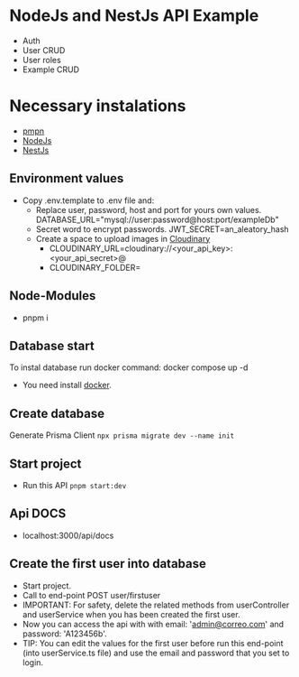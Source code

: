 # NodeJs and NestJs API Example

* Auth
* User CRUD
* User roles
* Example CRUD

# Necessary instalations

* [pmpn](https://pnpm.io/es/installation)
* [NodeJs](https://nodejs.org/en/download)
* [NestJs](https://docs.nestjs.com/first-steps)

## Environment values

* Copy .env.template to .env file and:
  * Replace user, password, host and port for yours own values.
    DATABASE_URL="mysql://user:password@host:port/exampleDb"
  * Secret word to encrypt passwords.
    JWT_SECRET=an_aleatory_hash
  * Create a space to upload images in [Cloudinary](https://cloudinary.com/)
    * CLOUDINARY_URL=cloudinary://<your_api_key>:<your_api_secret>@
    * CLOUDINARY_FOLDER=

## Node-Modules

* pnpm i

## Database start

To instal database run docker command: docker compose up -d

* You need install [docker](https://docs.docker.com/engine/install/).

## Create database

Generate Prisma Client `npx prisma migrate dev --name init`

## Start project

* Run this API `pnpm start:dev`

## Api DOCS

* localhost:3000/api/docs

## Create the first user into database

* Start project.
* Call to end-point POST user/firstuser
* IMPORTANT: For safety, delete the related methods from userController and userService when you has been created the first user.
* Now you can access the api with with email: 'admin@correo.com' and password: 'A123456b'.
* TIP: You can edit the values for the first user before run this end-point (into userService.ts file) and use the email and password that you set to login.
